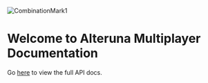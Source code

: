 ![CombinationMark1](https://user-images.githubusercontent.com/62545992/172627175-a494afbf-3600-460b-aea8-6cf988dcdc90.png)
# Welcome to Alteruna Multiplayer Documentation

Go [here](https://alteruna.github.io/au-multiplayer-api-docs) to view the full API docs.

